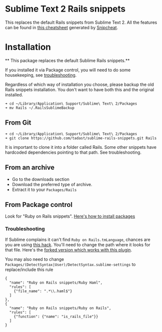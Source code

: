 # Sublime Text 2 Rails snippets

This replaces the default Rails snippets from Sublime Text 2. All the features can be found in [this cheatsheet](http://tadast.github.com/sublime-rails-snippets) generated by [Snipcheat](https://github.com/tadast/snipcheat).

# Installation

** This package replaces the default Sublime Rails snippets.**

If you installed it via Package control, you will need to do some housekeeping, see [troubleshooting](#troubleshooting).

Regardless of which way of installation you choose, please backup the old Rails snippets installation. You don't want to have both this and the original installed.

    ➜ cd ~/Library/Application\ Support/Sublime\ Text\ 2/Packages
    ➜ mv Rails ~/.RailsSublimeBackup

## From Git

    ➜ cd ~/Library/Application\ Support/Sublime\ Text\ 2/Packages
    ➜ git clone https://github.com/tadast/sublime-rails-snippets.git Rails

It is important to clone it into a folder called Rails. Some other snippets have hardcoded dependencies pointing to that path. See troubleshooting.

## From an archive

* Go to the downloads section
* Download the preferred type of archive.
* Extract it to your `Packages/Rails`

## From Package control

Look for "Ruby on Rails snippets". [Here's how to install packages](http://wbond.net/sublime_packages/package_control/usage)

### Troubleshooting

If Sublime complains it can't find `Ruby on Rails.tmLanguage`, chances are you are using [this hack](https://gist.github.com/925008).
You'll need to change the path where it looks for that file. Here's the [forked version which works with this plugin](https://gist.github.com/4161901).

You may also need to change `Packages/(DetectSyntax|User)/DetectSyntax.sublime-settings` to replace/include this rule

    {
      "name": "Ruby on Rails snippets/Ruby Haml",
      "rules": [
        {"file_name": ".*\\.haml$"}
      ]
    },
    {
      "name": "Ruby on Rails snippets/Ruby on Rails",
      "rules": [
        {"function": {"name": "is_rails_file"}}
      ]
    }

